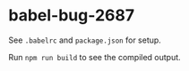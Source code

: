 # babel-bug-2687

See `.babelrc` and `package.json` for setup.



Run `npm run build` to see the compiled output.
